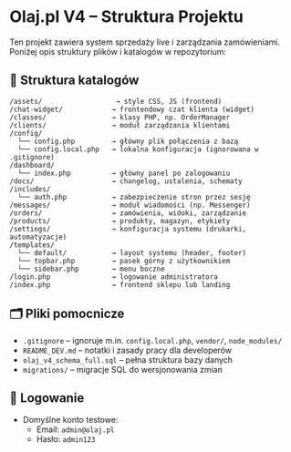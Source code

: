 # Olaj.pl V4 – Struktura Projektu

Ten projekt zawiera system sprzedaży live i zarządzania zamówieniami. Poniżej opis struktury plików i katalogów w repozytorium:

## 📁 Struktura katalogów

```
/assets/                  → style CSS, JS (frontend)
/chat-widget/            → frontendowy czat klienta (widget)
/classes/                → klasy PHP, np. OrderManager
/clients/                → moduł zarządzania klientami
/config/
  └── config.php         → główny plik połączenia z bazą
  └── config.local.php   → lokalna konfiguracja (ignorowana w .gitignore)
/dashboard/
  └── index.php          → główny panel po zalogowaniu
/docs/                   → changelog, ustalenia, schematy
/includes/
  └── auth.php           → zabezpieczenie stron przez sesję
/messages/               → moduł wiadomości (np. Messenger)
/orders/                 → zamówienia, widoki, zarządzanie
/products/               → produkty, magazyn, etykiety
/settings/               → konfiguracja systemu (drukarki, automatyzacje)
/templates/
  └── default/           → layout systemu (header, footer)
  └── topbar.php         → pasek górny z użytkownikiem
  └── sidebar.php        → menu boczne
/login.php               → logowanie administratora
/index.php               → frontend sklepu lub landing
```

## 🗂 Pliki pomocnicze

- `.gitignore` – ignoruje m.in. `config.local.php`, `vendor/`, `node_modules/`
- `README_DEV.md` – notatki i zasady pracy dla developerów
- `olaj_v4_schema_full.sql` – pełna struktura bazy danych
- `migrations/` – migracje SQL do wersjonowania zmian

## 🔐 Logowanie

- Domyślne konto testowe:
  - Email: `admin@olaj.pl`
  - Hasło: `admin123`